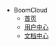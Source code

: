 - BoomCloud
  - [首页](https://www.boomsse.com/)
  - [用户中心](https://www.boomsse.com/clientarea.php)
  - [文档中心](https://boomcloud-hk.github.io/wiki/)